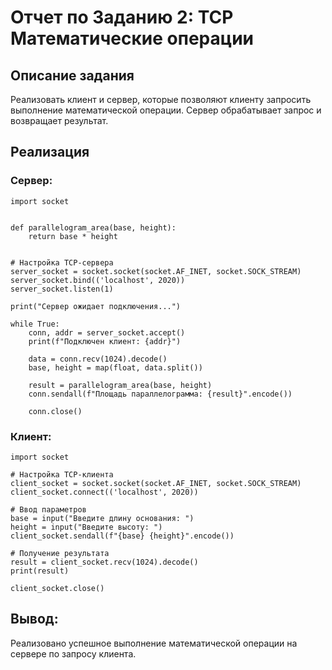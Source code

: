 # Отчет по Заданию 2: TCP Математические операции

## Описание задания
Реализовать клиент и сервер, которые позволяют клиенту запросить выполнение математической операции. Сервер обрабатывает запрос и возвращает результат.

## Реализация

### Сервер:
```
import socket


def parallelogram_area(base, height):
    return base * height


# Настройка TCP-сервера
server_socket = socket.socket(socket.AF_INET, socket.SOCK_STREAM)
server_socket.bind(('localhost', 2020))
server_socket.listen(1)

print("Сервер ожидает подключения...")

while True:
    conn, addr = server_socket.accept()
    print(f"Подключен клиент: {addr}")

    data = conn.recv(1024).decode()
    base, height = map(float, data.split())

    result = parallelogram_area(base, height)
    conn.sendall(f"Площадь параллелограмма: {result}".encode())

    conn.close()
```
### Клиент:
```
import socket

# Настройка TCP-клиента
client_socket = socket.socket(socket.AF_INET, socket.SOCK_STREAM)
client_socket.connect(('localhost', 2020))

# Ввод параметров
base = input("Введите длину основания: ")
height = input("Введите высоту: ")
client_socket.sendall(f"{base} {height}".encode())

# Получение результата
result = client_socket.recv(1024).decode()
print(result)

client_socket.close()
```
## Вывод:
Реализовано успешное выполнение математической операции на сервере по запросу клиента.